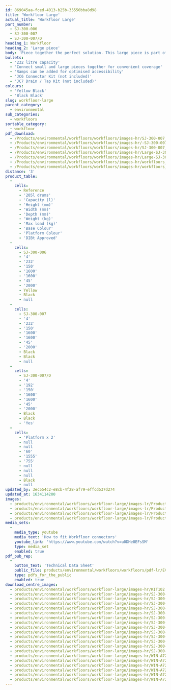 ```yaml
---
id: 869045aa-fced-4013-b25b-35550bba8d98
title: 'Workfloor Large'
actual_title: 'Workfloor Large'
part_number:
  - SJ-300-006
  - SJ-300-007
  - SJ-300-007/D
heading_1: Workfloor
heading_2: 'Large piece'
body: 'Piece together the perfect solution. This large piece is part of our workfloor system, a raised, spill containing floor which is ideal for use in areas where liquids and hazardous chemicals are frequently stored and dispensed.'
bullets:
  - '232 litre capacity'
  - 'Connect small and large pieces together for convenient coverage'
  - 'Ramps can be added for optimised accessibility'
  - 'JC6 Connector Kit (not included)'
  - 'JC7 Drain / Tap Kit (not included)'
colours:
  - 'Yellow Black'
  - 'Black Black'
slug: workfloor-large
parent_category:
  - environmental
sub_categories:
  - workfloors
sortable_category:
  - workfloor
pdf_download:
  - /Products/environmental/workfloors/workfloors/images-hr/SJ-300-007_01.jpg
  - /Products/environmental/workfloors/workfloors/images-hr/-SJ-300-007_02.jpg
  - /Products/environmental/workfloors/workfloors/images-hr/SJ-300-007_03.jpg
  - /Products/environmental/workfloors/workfloors/images-hr/Large-SJ-300-006_01.jpg
  - /Products/environmental/workfloors/workfloors/images-hr/Large-SJ-300-006_02.jpg
  - /Products/environmental/workfloors/workfloors/images-hr/workfloors_01.jpg
  - /Products/environmental/workfloors/workfloors/images-hr/workfloors_02.jpg
distance: '3'
product_table:
  -
    cells:
      - Reference
      - '205l drums'
      - 'Capacity (l)'
      - 'Height (mm)'
      - 'Width (mm)'
      - 'Depth (mm)'
      - 'Weight (kg)'
      - 'Max load (kg)'
      - 'Base Colour'
      - 'Platform Colour'
      - 'DIBt Approved'
  -
    cells:
      - SJ-300-006
      - '4'
      - '232'
      - '150'
      - '1600'
      - '1600'
      - '45'
      - '2000'
      - Yellow
      - Black
      - null
  -
    cells:
      - SJ-300-007
      - '4'
      - '232'
      - '150'
      - '1600'
      - '1600'
      - '45'
      - '2000'
      - Black
      - Black
      - null
  -
    cells:
      - SJ-300-007/D
      - '4'
      - '192'
      - '150'
      - '1600'
      - '1600'
      - '45'
      - '2000'
      - Black
      - Black
      - 'Yes'
  -
    cells:
      - 'Platform x 2'
      - null
      - null
      - '60'
      - '1555'
      - '755'
      - null
      - null
      - null
      - Black
      - null
updated_by: 3ec554c2-e8cb-4f28-af79-effcd537d274
updated_at: 1634114200
images:
  - products/environmental/workfloors/workfloor-large/images-lr/Product_Image_776x776_(518x518_focus_area)-Large-SJ-300-006_03.jpg
  - products/environmental/workfloors/workfloor-large/images-lr/Product_Image_776x776_(518x518_focus_area)-Large-SJ-300-007_01.jpg
  - products/environmental/workfloors/workfloor-large/images-lr/Product_Image_776x776_(518x518_focus_area)-Large-SJ-300-007_02.jpg
  - products/environmental/workfloors/workfloor-large/images-lr/Product_Image_776x776_(518x518_focus_area)-Large-SJ-300-007_03.jpg
media_sets:
  -
    media_type: youtube
    media_text: 'How to fit Workfloor connectors'
    youtube_link: 'https://www.youtube.com/watch?v=u0DHe8EFsSM'
    type: media_set
    enabled: true
pdf_pub_rep:
  -
    button_text: 'Technical Data Sheet'
    public_file: products/environmental/workfloors/workfloors/pdf-lr/EV-Workfloor-(Large)-TD_EN.pdf
    type: pdfs_for_the_public
    enabled: true
download_centre_images:
  - products/environmental/workfloors/workfloor-large/images-hr/KIT102.jpg
  - products/environmental/workfloors/workfloor-large/images-hr/SJ-300-006.SJ-300-010_01.jpg
  - products/environmental/workfloors/workfloor-large/images-hr/SJ-300-006.SJ-300-010_02.jpg
  - products/environmental/workfloors/workfloor-large/images-hr/SJ-300-006_01.jpg
  - products/environmental/workfloors/workfloor-large/images-hr/SJ-300-006_02.jpg
  - products/environmental/workfloors/workfloor-large/images-hr/SJ-300-006_03.jpg
  - products/environmental/workfloors/workfloor-large/images-hr/SJ-300-006_04.jpg
  - products/environmental/workfloors/workfloor-large/images-hr/SJ-300-007.SJ-300-010_01.jpg
  - products/environmental/workfloors/workfloor-large/images-hr/SJ-300-007.SJ-300-010_02.jpg
  - products/environmental/workfloors/workfloor-large/images-hr/SJ-300-007_01.jpg
  - products/environmental/workfloors/workfloor-large/images-hr/SJ-300-007_02.jpg
  - products/environmental/workfloors/workfloor-large/images-hr/SJ-300-007_03.jpg
  - products/environmental/workfloors/workfloor-large/images-hr/SJ-300-007_04.jpg
  - products/environmental/workfloors/workfloor-large/images-hr/SJ-300-007_05.jpg
  - products/environmental/workfloors/workfloor-large/images-hr/WIN-A727.WIN-A728.jpg
  - products/environmental/workfloors/workfloor-large/images-hr/WIN-A727.WIN-A728.KIT102.jpg
  - products/environmental/workfloors/workfloor-large/images-hr/WIN-A727_01.jpg
  - products/environmental/workfloors/workfloor-large/images-hr/WIN-A727_02.jpg
  - products/environmental/workfloors/workfloor-large/images-hr/WIN-A728_01.jpg
  - products/environmental/workfloors/workfloor-large/images-hr/WIN-A728_02.jpg
---
```

